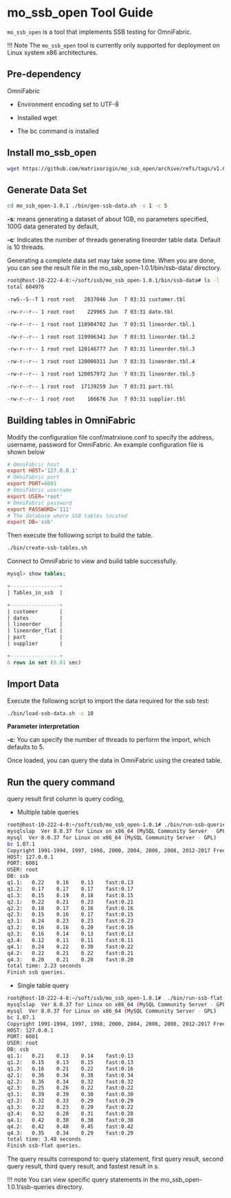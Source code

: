 # mo_ssb_open Tool Guide

`mo_ssb_open` is a tool that implements SSB testing for OmniFabric.

!!! Note
    The `mo_ssb_open` tool is currently only supported for deployment on Linux system x86 architectures.

## Pre-dependency

OmniFabric

- Environment encoding set to UTF-8

- Installed wget

- The bc command is installed

## Install mo_ssb_open

```bash
wget https://github.com/matrixorigin/mo_ssb_open/archive/refs/tags/v1.0.1.zip unzip v1.0.1.zip
```

## Generate Data Set

```bash
cd mo_ssb_open-1.0.1 ./bin/gen-ssb-data.sh -s 1 -c 5
```

**-s**: means generating a dataset of about 1GB, no parameters specified, 100G data generated by default,

**-c**: Indicates the number of threads generating lineorder table data. Default is 10 threads.

Generating a complete data set may take some time. When you are done, you can see the result file in the mo_ssb_open-1.0.1/bin/ssb-data/ directory.

```bash
root@host-10-222-4-8:~/soft/ssb/mo_ssb_open-1.0.1/bin/ssb-data# ls -l
total 604976

-rwS--S--T 1 root root   2837046 Jun  7 03:31 customer.tbl

-rw-r--r-- 1 root root    229965 Jun  7 03:31 date.tbl

-rw-r--r-- 1 root root 118904702 Jun  7 03:31 lineorder.tbl.1

-rw-r--r-- 1 root root 119996341 Jun  7 03:31 lineorder.tbl.2

-rw-r--r-- 1 root root 120146777 Jun  7 03:31 lineorder.tbl.3

-rw-r--r-- 1 root root 120000311 Jun  7 03:31 lineorder.tbl.4

-rw-r--r-- 1 root root 120057972 Jun  7 03:31 lineorder.tbl.5

-rw-r--r-- 1 root root  17139259 Jun  7 03:31 part.tbl

-rw-r--r-- 1 root root    166676 Jun  7 03:31 supplier.tbl
```

## Building tables in OmniFabric

Modify the configuration file conf/matrxione.conf to specify the address, username, password for OmniFabric. An example configuration file is shown below

```conf
# OmniFabric host
export HOST='127.0.0.1'
# OmniFabric port
export PORT=6001
# OmniFabric username
export USER='root'
# OmniFabric password
export PASSWORD='111'
# The database where SSB tables located
export DB='ssb'
```

Then execute the following script to build the table.

```bash
./bin/create-ssb-tables.sh
```

Connect to OmniFabric to view and build table successfully.

```sql
mysql> show tables;

+----------------+
| Tables_in_ssb  |

+----------------+
| customer       |
| dates          |
| lineorder      |
| lineorder_flat |
| part           |
| supplier       |

+----------------+
6 rows in set (0.01 sec)
```

## Import Data

Execute the following script to import the data required for the ssb test:

```bash
./bin/load-ssb-data.sh -c 10
```

**Parameter interpretation**

**-c**: You can specify the number of threads to perform the import, which defaults to 5.

Once loaded, you can query the data in OmniFabric using the created table.

## Run the query command

query result first column is query coding,

- Multiple table queries

```bash
root@host-10-222-4-8:~/soft/ssb/mo_ssb_open-1.0.1# ./bin/run-ssb-queries.sh
mysqlslap  Ver 8.0.37 for Linux on x86_64 (MySQL Community Server - GPL)
mysql  Ver 8.0.37 for Linux on x86_64 (MySQL Community Server - GPL)
bc 1.07.1
Copyright 1991-1994, 1997, 1998, 2000, 2004, 2006, 2008, 2012-2017 Free Software Foundation, Inc.
HOST: 127.0.0.1
PORT: 6001
USER: root
DB: ssb
q1.1:	0.22	0.16	0.13	fast:0.13
q1.2:	0.17	0.17	0.17	fast:0.17
q1.3:	0.15	0.19	0.18	fast:0.15
q2.1:	0.22	0.21	0.23	fast:0.21
q2.2:	0.18	0.17	0.16	fast:0.16
q2.3:	0.15	0.16	0.17	fast:0.15
q3.1:	0.24	0.23	0.23	fast:0.23
q3.2:	0.16	0.16	0.20	fast:0.16
q3.3:	0.16	0.14	0.13	fast:0.13
q3.4:	0.12	0.11	0.11	fast:0.11
q4.1:	0.24	0.22	0.30	fast:0.22
q4.2:	0.22	0.21	0.22	fast:0.21
q4.3:	0.20	0.21	0.20	fast:0.20
total time: 2.23 seconds
Finish ssb queries.
```

- Single table query

```bash
root@host-10-222-4-8:~/soft/ssb/mo_ssb_open-1.0.1#  ./bin/run-ssb-flat-queries.sh
mysqlslap  Ver 8.0.37 for Linux on x86_64 (MySQL Community Server - GPL)
mysql  Ver 8.0.37 for Linux on x86_64 (MySQL Community Server - GPL)
bc 1.07.1
Copyright 1991-1994, 1997, 1998, 2000, 2004, 2006, 2008, 2012-2017 Free Software Foundation, Inc.
HOST: 127.0.0.1
PORT: 6001
USER: root
DB: ssb
q1.1:	0.21	0.13	0.14	fast:0.13
q1.2:	0.15	0.13	0.15	fast:0.13
q1.3:	0.16	0.21	0.22	fast:0.16
q2.1:	0.36	0.34	0.38	fast:0.34
q2.2:	0.36	0.34	0.32	fast:0.32
q2.3:	0.25	0.26	0.22	fast:0.22
q3.1:	0.39	0.39	0.30	fast:0.30
q3.2:	0.32	0.33	0.29	fast:0.29
q3.3:	0.22	0.23	0.29	fast:0.22
q3.4:	0.32	0.28	0.31	fast:0.28
q4.1:	0.42	0.38	0.38	fast:0.38
q4.2:	0.42	0.48	0.45	fast:0.42
q4.3:	0.35	0.34	0.29	fast:0.29
total time: 3.48 seconds
Finish ssb-flat queries.
```

The query results correspond to: query statement, first query result, second query result, third query result, and fastest result in s.

!!! note
    You can view specific query statements in the mo_ssb_open-1.0.1/ssb-queries directory.

